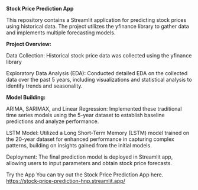 **Stock Price Prediction App**

This repository contains a Streamlit application for predicting stock prices using historical data. The project utilizes the yfinance library to gather data and implements multiple forecasting models.

**Project Overview:**

Data Collection: Historical stock price data was collected using the yfinance library

Exploratory Data Analysis (EDA): Conducted detailed EDA on the collected data over the past 5 years, including visualizations and statistical analysis to identify trends and seasonality.

**Model Building:**

ARIMA, SARIMAX, and Linear Regression: Implemented these traditional time series models using the 5-year dataset to establish baseline predictions and analyze performance.

LSTM Model: Utilized a Long Short-Term Memory (LSTM) model trained on the 20-year dataset for enhanced performance in capturing complex patterns, building on insights gained from the initial models.

Deployment: The final prediction model is deployed in Streamlit app, allowing users to input parameters and obtain stock price forecasts.

Try the App
You can try out the Stock Price Prediction App here.  <https://stock-price-prediction-hnp.streamlit.app/>
